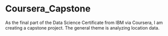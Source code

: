 # Coursera_Capstone
As the final part of the Data Science Certificate from IBM via Coursera, I am creating a capstone project. The general theme is analyzing location data.
